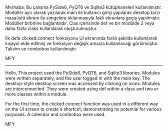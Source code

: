 Merhaba,
Bu çalışma PySide6, PyQT6 ve Sqlite3 kütüphaneleri kullanılmıştır.
Modüller ayrı olarak yazılarak main ile kullanıcı girişi yapılarak desktop tarzı masaüstü ekranı ile simgelere tıklanmasıyla faklı ekranlara geçiş yapılmıştır. 
Modüller birbirine bağlantılıdır. Clas içerisinde def ve bir modülde 2 veya daha fazla class kullanılarak oluşturulmuştur.

İlk defa clicked.connect fonksiyonu UI ekranında farklı şekilde kullanılarak kısayol elde edilmiş ve fonksiyon değişik amaçla kullanılacağı görülmüştür. Takvim ve combobox kullanılmıştır.

MFY

----------------------------------------------------------------------------------------------------------------------------------------------------------------------------------------------

Hello,
This project used the PySide6, PyQT6, and Sqlite3 libraries.
Modules were written separately, and the user logged in with the main key. The desktop-style desktop screen was accessed by clicking on icons. 
Modules are interconnected. They were created using def within a class and two or more classes within a module.

For the first time, the clicked.connect function was used in a different way on the UI screen to create a shortcut, demonstrating its potential for various purposes. A calendar and combobox were used.

MFY
